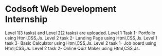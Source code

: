 # Codsoft Web Development Internship
Level 1(3 tasks) and Level 2(2 tasks) are uploaded.
Level 1 Task 1- Portfolio using Html,CSS,Js.
Level 2 task 2- Landing Page using Html,CSS,Js.
Level 1 task 3- Basic Calculator using Html,CSS,Js.
Level 2 task 1- Job board using Html,CSS,Js.
Level 2 task 2- Online Quiz Maker using Html,CSS,Js.
